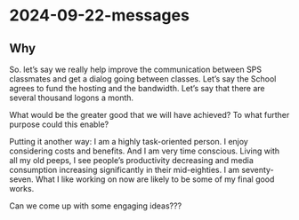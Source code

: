 # 2024-09-22-messages

## Why

So. let’s say we really help improve the communication between SPS classmates and get a dialog going between classes. Let’s say the School agrees to fund the hosting and the bandwidth. Let’s say that there are several thousand logons a month.

What would be the greater good that we will have achieved? To what further purpose could this enable?

Putting it another way: I am a highly task-oriented person. I enjoy considering costs and benefits. And I am very time conscious. Living with all my old peeps, I see people’s productivity decreasing and media consumption increasing significantly in their mid-eighties. I am seventy-seven. What I like working on now are likely to be some of my final good works.

Can we come up with some engaging ideas???

